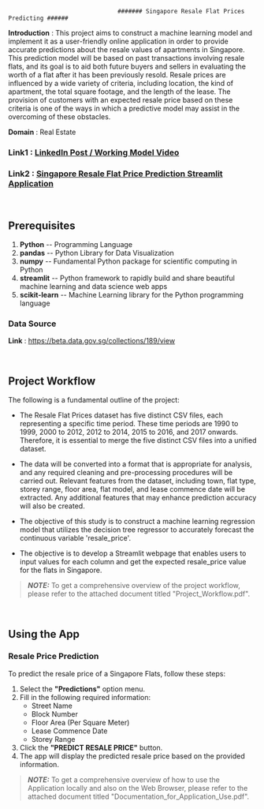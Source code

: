                                    ####### Singapore Resale Flat Prices Predicting ######

**Introduction** : This project aims to construct a machine learning model and implement it as a user-friendly online application in order to provide accurate predictions about the resale values of apartments in Singapore. This prediction model will be based on past transactions involving resale flats, and its goal is to aid both future buyers and sellers in evaluating the worth of a flat after it has been previously resold. Resale prices are influenced by a wide variety of criteria, including location, the kind of apartment, the total square footage, and the length of the lease. The provision of customers with an expected resale price based on these criteria is one of the ways in which a predictive model may assist in the overcoming of these obstacles.

**Domain** : Real Estate

### Link1 : <a href="https://www.linkedin.com/posts/activity-7130280626942861312-SkRV?utm_source=share&utm_medium=member_desktop">LinkedIn Post / Working Model Video</a>

### Link2 : <a href="https://singapore-resale-flat-prices-prediction-819q.onrender.com">Singapore Resale Flat Price Prediction Streamlit Application</a>
<br/>

## Prerequisites
1. **Python** -- Programming Language
2. **pandas** -- Python Library for Data Visualization
3. **numpy** --  Fundamental Python package for scientific computing in Python
4. **streamlit** -- Python framework to rapidly build and share beautiful machine learning and data science web apps
5. **scikit-learn** -- Machine Learning library for the Python programming language

### Data Source
**Link** : https://beta.data.gov.sg/collections/189/view

<br/>

## Project Workflow
The following is a fundamental outline of the project:
  - The Resale Flat Prices dataset has five distinct CSV files, each representing a specific time period. These time periods are 1990 to 1999, 2000 to 2012, 2012 to 2014, 2015 to 2016, and 2017 onwards. Therefore, it is essential to merge the five distinct CSV files into a unified dataset.
    
  - The data will be converted into a format that is appropriate for analysis, and any required cleaning and pre-processing procedures will be carried out. Relevant features from the dataset, including town, flat type, storey range, floor area, flat model, and lease commence date will be extracted. Any additional features that may enhance prediction accuracy will also be created.
    
  - The objective of this study is to construct a machine learning regression model that utilizes the decision tree regressor to accurately forecast the continuous variable 'resale_price'.
    
  - The objective is to develop a Streamlit webpage that enables users to input values for each column and get the expected resale_price value for the flats in Singapore.
    
> **_NOTE:_**  To get a comprehensive overview of the project workflow, please refer to the attached document titled "Project_Workflow.pdf".

<br/>

## Using the App

### Resale Price Prediction
To predict the resale price of a Singapore Flats, follow these steps:
1. Select the **"Predictions"** option menu.
2. Fill in the following required information:
   - Street Name
   - Block Number
   - Floor Area (Per Square Meter)
   - Lease Commence Date
   - Storey Range
3. Click the **"PREDICT RESALE PRICE"** button.
4. The app will display the predicted resale price based on the provided information.

  > **_NOTE:_**  To get a comprehensive overview of how to use the Application locally and also on the Web Browser, please refer to the attached document titled "Documentation_for_Application_Use.pdf". 
